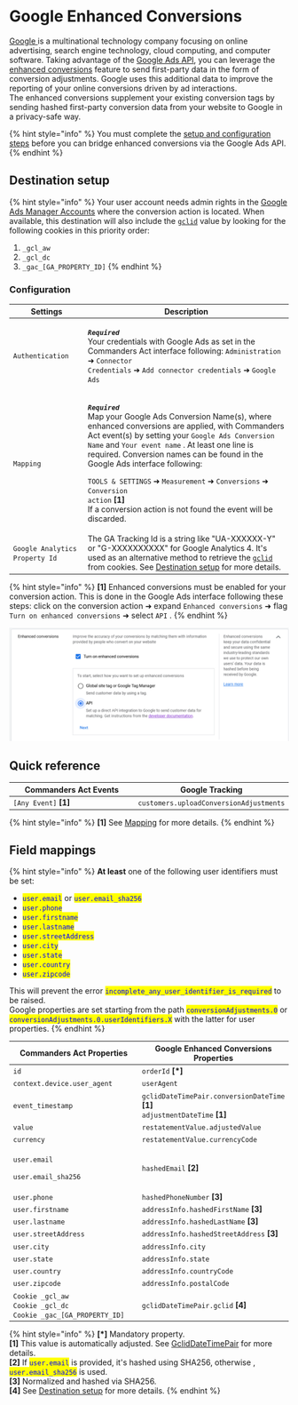 # Google Enhanced Conversions

[Google ](https://about.google/)is a multinational technology company focusing on online advertising, search engine technology, cloud computing, and computer software. Taking advantage of the [Google Ads API](https://developers.google.com/google-ads/api/docs/start), you can leverage the [enhanced conversions](https://support.google.com/google-ads/answer/9888656) feature to send first-party data in the form of conversion adjustments. Google uses this additional data to improve the reporting of your online conversions driven by ad interactions.\
The enhanced conversions supplement your existing conversion tags by sending hashed first-party conversion data from your website to Google in a privacy-safe way.

{% hint style="info" %}
You must complete the [setup and configuration steps](https://support.google.com/google-ads/answer/11062876) before you can bridge enhanced conversions via the Google Ads API.
{% endhint %}

## Destination setup

{% hint style="info" %}
Your user account needs admin rights in the [Google Ads Manager Accounts](https://ads.google.com/intl/en/home/tools/manager-accounts/) where the conversion action is located. When available, this destination will also include the [`gclid`](https://support.google.com/google-ads/answer/9744275?hl=en) value by looking for the following cookies in this priority order:

1. `_gcl_aw`
2. `_gcl_dc`
3. `_gac_[GA_PROPERTY_ID]`
{% endhint %}

### Configuration

| Settings                       | Description                                                                                                                                                                                                                                                                                                                                                                                                                                                                                                                                                                                     |
| ------------------------------ | ----------------------------------------------------------------------------------------------------------------------------------------------------------------------------------------------------------------------------------------------------------------------------------------------------------------------------------------------------------------------------------------------------------------------------------------------------------------------------------------------------------------------------------------------------------------------------------------------- |
| `Authentication`               | <p><em><strong><code>Required</code></strong></em> <br>Your credentials with Google Ads as set in the Commanders Act interface following: <code>Administration</code> ➜ <code>Connector Credentials</code> ➜ <code>Add connector credentials</code> ➜ <code>Google Ads</code></p>                                                                                                                                                                                                                                                                                                               |
| `Mapping`                      | <p><em><strong><code>Required</code></strong></em> <br>Map your Google Ads Conversion Name(s), where enhanced conversions are applied, with Commanders Act event(s) by setting your <code>Google Ads Conversion Name</code> and <code>Your event name</code> . At least one line is required. Conversion names can be found in the Google Ads interface following:</p><p><code>TOOLS &#x26; SETTINGS</code> ➜ <code>Measurement</code> ➜ <code>Conversions</code> ➜ <code>Conversion action</code> <strong>[1]</strong><br>If a conversion action is not found the event will be discarded.</p> |
| `Google Analytics Property Id` | The GA Tracking Id is a string like "UA-XXXXXX-Y" or "G-XXXXXXXXXX" for Google Analytics 4. It's used as an alternative method to retrieve the [`gclid`](https://support.google.com/google-ads/answer/9744275?hl=en)  from cookies. See [Destination setup](google-enhanced-conversion.md#destination-setup) for more details.                                                                                                                                                                                                                                                                  |

{% hint style="info" %}
**\[1]** Enhanced conversions must be enabled for your conversion action. This is done in the Google Ads interface following these steps: click on the conversion action ➜ expand `Enhanced conversions` ➜ flag `Turn on enhanced conversions` ➜ select `API` .
{% endhint %}

![Flag "Turn on enhanced conversion" and select "API".](<../../../../.gitbook/assets/2 (1).png>)

## Quick reference

<table><thead><tr><th width="327">Commanders Act Events</th><th>Google Tracking</th></tr></thead><tbody><tr><td><code>[Any Event]</code> <strong>[1]</strong></td><td><code>customers.uploadConversionAdjustments</code></td></tr></tbody></table>

{% hint style="info" %}
**\[1]** See [Mapping](google-enhanced-conversion.md#configuration) for more details. &#x20;
{% endhint %}

## Field mappings

{% hint style="info" %}
**At least** one of the following user identifiers must be set:

* <mark style="color:blue;">`user.email`</mark> or <mark style="color:blue;">`user.email_sha256`</mark>
* <mark style="color:blue;">`user.phone`</mark>
* <mark style="color:blue;">`user.firstname`</mark>
* <mark style="color:blue;">`user.lastname`</mark>
* <mark style="color:blue;">`user.streetAddress`</mark>
* <mark style="color:blue;">`user.city`</mark>
* <mark style="color:blue;">`user.state`</mark>
* <mark style="color:blue;">`user.country`</mark>
* <mark style="color:blue;">`user.zipcode`</mark>

This will prevent the error <mark style="color:blue;">`incomplete_any_user_identifier_is_required`</mark> to be raised.\
Google properties are set starting from the path <mark style="color:blue;">`conversionAdjustments.0`</mark>  or  <mark style="color:blue;">`conversionAdjustments.0.userIdentifiers.X`</mark>  with the latter for user properties.
{% endhint %}

<table><thead><tr><th width="334">Commanders Act Properties</th><th>Google Enhanced Conversions Properties</th></tr></thead><tbody><tr><td><code>id</code></td><td><code>orderId</code> <strong>[*]</strong></td></tr><tr><td><code>context.device.user_agent</code></td><td><code>userAgent</code></td></tr><tr><td><code>event_timestamp</code></td><td><code>gclidDateTimePair.conversionDateTime</code> <strong>[1]</strong> <br><code>adjustmentDateTime</code> <strong>[1]</strong></td></tr><tr><td><code>value</code></td><td><code>restatementValue.adjustedValue</code></td></tr><tr><td><code>currency</code></td><td><code>restatementValue.currencyCode</code></td></tr><tr><td><p><code>user.email</code></p><p><code>user.email_sha256</code></p></td><td><code>hashedEmail</code> <strong>[2]</strong></td></tr><tr><td><code>user.phone</code></td><td><code>hashedPhoneNumber</code> <strong>[3]</strong></td></tr><tr><td><code>user.firstname</code></td><td><code>addressInfo.hashedFirstName</code> <strong>[3]</strong></td></tr><tr><td><code>user.lastname</code></td><td><code>addressInfo.hashedLastName</code> <strong>[3]</strong></td></tr><tr><td><code>user.streetAddress</code></td><td><code>addressInfo.hashedStreetAddress</code> <strong>[3]</strong></td></tr><tr><td><code>user.city</code></td><td><code>addressInfo.city</code></td></tr><tr><td><code>user.state</code></td><td><code>addressInfo.state</code></td></tr><tr><td><code>user.country</code></td><td><code>addressInfo.countryCode</code></td></tr><tr><td><code>user.zipcode</code></td><td><code>addressInfo.postalCode</code></td></tr><tr><td><code>Cookie _gcl_aw</code><br><code>Cookie _gcl_dc</code> <br><code>Cookie _gac_[GA_PROPERTY_ID]</code></td><td><code>gclidDateTimePair.gclid</code> <strong>[4]</strong></td></tr></tbody></table>

{% hint style="info" %}
**\[\*]** Mandatory property.\
**\[1]** This value is automatically adjusted. See [GclidDateTimePair](https://developers.google.com/google-ads/api/rest/reference/rest/v11/customers/uploadConversionAdjustments#gcliddatetimepair) for more details.\
**\[2]** If <mark style="color:blue;">`user.email`</mark> is provided, it's hashed using SHA256, otherwise , <mark style="color:blue;">`user.email_sha256`</mark> is used.\
**\[3]** Normalized and hashed via SHA256.\
**\[4]** See [Destination setup](google-enhanced-conversion.md#destination-setup) for more details.
{% endhint %}
